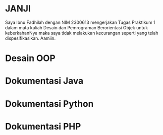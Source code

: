 # JANJI
Saya Ibnu Fadhilah dengan NIM 2300613 mengerjakan Tugas Praktikum 1 dalam mata kuliah Desain dan Pemrograman Berorientasi Objek untuk keberkahanNya maka saya tidak melakukan kecurangan seperti yang telah dispesifikasikan. Aamiin.

# Desain OOP


# Dokumentasi Java

# Dokumentasi Python

# Dokumentasi PHP
